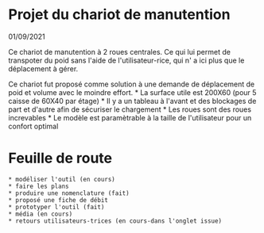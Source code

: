 # Projet du chariot de manutention
01/09/2021

Ce chariot de manutention à 2 roues centrales. Ce qui lui permet de transpoter du poid sans l'aide de l'utilisateur-rice, qui n' a ici plus que le déplacement à gérer.

Ce chariot fut proposé comme solution à une demande de déplacement de poid et volume avec le moindre effort. 
	* La surface utile est 200X60 (pour 5 caisse de 60X40 par étage)
	* Il y a un tableau à l'avant et des blockages de part et d'autre afin de sécuriser le chargement
	* Les roues sont des roues increvables
	* Le modèle est paramètrable à la taille de l'utilisateur pour un confort optimal

# Feuille de route

	* modéliser l'outil (en cours)
	* faire les plans
	* produire une nomenclature (fait)
	* proposé une fiche de débit
	* prototyper l'outil (fait)
	* média (en cours)
	* retours utilisateurs-trices (en cours-dans l'onglet issue)